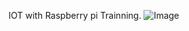 IOT with Raspberry pi Trainning.
![Image](https://github.com/user-attachments/assets/e72a958f-231f-46c4-bfa1-7874af909d78)
